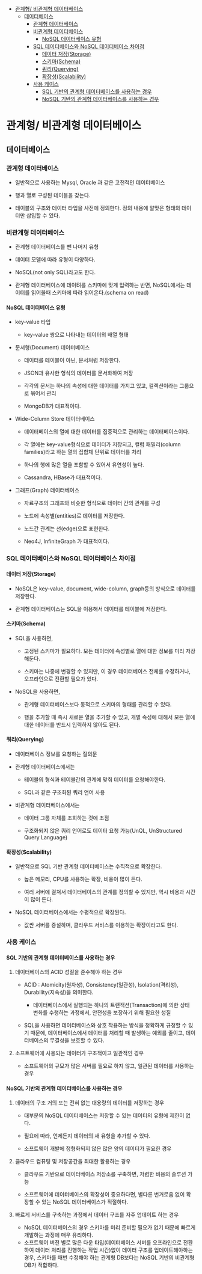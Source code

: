 - [관계형/ 비관계형 데이터베이스](#관계형-비관계형-데이터베이스)
  - [데이터베이스](#데이터베이스)
    - [관계형 데이터베이스](#관계형-데이터베이스)
    - [비관계형 데이터베이스](#비관계형-데이터베이스)
      - [NoSQL 데이터베이스 유형](#nosql-데이터베이스-유형)
    - [SQL 데이터베이스와 NoSQL 데이터베이스 차이점](#sql-데이터베이스와-nosql-데이터베이스-차이점)
      - [데이터 저장(Storage)](#데이터-저장storage)
      - [스키마(Schema)](#스키마schema)
      - [쿼리(Querying)](#쿼리querying)
      - [확장성(Scalability)](#확장성scalability)
    - [사용 케이스](#사용-케이스)
      - [SQL 기반의 관계형 데이터베이스를 사용하는 경우](#sql-기반의-관계형-데이터베이스를-사용하는-경우)
      - [NoSQL 기반의 관계형 데이터베이스를 사용하는 경우](#nosql-기반의-관계형-데이터베이스를-사용하는-경우)
# 관계형/ 비관계형 데이터베이스

## 데이터베이스

### 관계형 데이터베이스

- 일반적으로 사용하는 Mysql, Oracle 과 같은 고전적인 데이터베이스

- 행과 열로 구성된 테이블을 갖는다.

- 테이블의 구조와 데이터 타입을 사전에 정의한다. 정의 내용에 알맞은 형태의 데이터만 삽입할 수 있다.

### 비관계형 데이터베이스

- 관계형 데이터베이스를 뺀 나머지 유형

- 데이터 모델에 따라 유형이 다양하다.

- NoSQL(not only SQL)라고도 한다.

- 관계형 데이터베이스에 데이텨를 스키마에 맞게 입력하는 반면, NoSQL에서는 데이터를 읽어올때 스키마에 따라 읽어온다.(schema on read)

#### NoSQL 데이터베이스 유형

- key-value 타입 
  
  - key-value 쌍으로 나타내는 데이터의 배열 형태

- 문서형(Document) 데이터베이스
  
  - 데이터를 테이블이 아닌, 문서처럼 저장한다.
  
  - JSON과 유사한 형식의 데이터를 문서화하여 저장
  
  - 각각의 문서는 하나의 속성에 대한 데이터를 가지고 있고, 컬렉션이라는 그룹으로 묶어서 관리
  
  - MongoDB가 대표적이다.

- Wide-Column Store 데이터베이스
  
  - 데이터베이스의 열에 대한 데이터를 집중적으로 관리하는 데이터베이스이다.
  
  - 각 열에는 key-value형식으로 데이터가 저장되고, 컬럼 패밀리(column families)라고 하는 열의 집합체 단위로 데이터를 처리
  
  - 하나의 행에 많은 열을 포함할 수 있어서 유연성이 높다.
  
  - Cassandra, HBase가 대표적이다.

- 그래프(Graph) 데이터베이스
  
  - 자료구조의 그래프와 비슷한 형식으로 데이터 간의 관계를 구성
  
  - 노드에 속성별(entities)로 데이터를 저장한다.
  
  - 노드간 관계는 선(edge)으로 표현한다.
  
  - Neo4J, InfiniteGraph 가 대표적이다.

### SQL 데이터베이스와 NoSQL 데이터베이스 차이점

#### 데이터 저장(Storage)

- NoSQL은 key-value, document, wide-column, graph등의 방식으로 데이터를 저장한다.

- 관계형 데이터베이스는 SQL을 이용해서 데이터를 테이블에 저장한다.

#### 스키마(Schema)

- SQL을 사용하면, 
  
  - 고정된 스키마가 필요하다. 모든 데이터에 속성별로 열에 대한 정보를 미리 저장해둔다.
  
  - 스키마는 나중에 변경할 수 있지만, 이 경우 데이터베이스 전체를 수정하거나, 오프라인으로 전환할 필요가 있다.

- NoSQL을 사용하면,
  
  - 관계형 데이터베이스보다 동적으로 스키마의 형태를 관리할 수 있다.
  
  - 행을 추가할 때 즉시 새로운 열을 추가할 수 있고, 개별 속성에 대해서 모든 열에 대한 데이터를 반드시 입력하지 않아도 된다.

#### 쿼리(Querying)

- 데이터베이스 정보를 요청하는 질의문

- 관계형 데이터베이스에서는
  
  - 테이블의 형식과 테이블간의 관계에 맞춰 데이터를 요청해야한다.
  
  - SQL과 같은 구조화된 쿼리 언어 사용

- 비관계형 데이터베이스에서는
  
  - 데이터 그룹 자체를 조회하는 것에 초점
  
  - 구조화되지 않은 쿼리 언어로도 데이터 요청 가능(UnQL, UnStructured Query Language)

#### 확장성(Scalability)

- 일반적으로 SQL 기반 관계형 데이터베이스는 수직적으로 확장한다.
  
  - 높은 메모리, CPU를 사용하는 확장, 비용이 많이 든다.
  
  - 여러 서버에 걸쳐서 데이터베이스의 관계를 정의할 수 있지만, 역시 비용과 시간이 많이 든다.

- NoSQL 데이터베이스에서는 수평적으로 확장된다.
  
  - 값싼 서버를 증설하며, 클라우드 서비스를 이용하는 확장이라고도 한다.

### 사용 케이스

#### SQL 기반의 관계형 데이터베이스를 사용하는 경우

1. 데이터베이스의 ACID 성질을 준수해야 하는 경우
   
   - ACID : Atomicity(원자성), Consistency(일관성), Isolation(격리성), Durability(지속성)을 의미한다.
     
     - 데이터베이스에서 실행되는 하나의 트랜잭션(Transaction)에 의한 상태 변화를 수행하는 과정에서, 안전성을 보장하기 위해 필요한 성질
   
   - SQL을 사용하면 데이터베이스와 상호 작용하는 방식을 정확하게 규정할 수 있기 때문에, 데이터베이스에서 데이터를 처리할 때 발생하는 예외를 줄이고, 데이터베이스의 무결성을 보호할 수 있다.

2. 소프트웨어에 사용되는 데이터가 구조적이고 일관적인 경우
   
   - 소프트웨어의 규모가 많은 서버를 필요로 하지 않고, 일관된 데이터를 사용하는 경우

#### NoSQL 기반의 관계형 데이터베이스를 사용하는 경우

1. 데이터의 구조 거의 또는 전혀 없는 대용량의 데이터를 저장하는 경우
   
   - 대부분의 NoSQL 데이터베이스는 저장할 수 있는 데이터의 유형에 제한이 없다.
   
   - 필요에 따라, 언제든지 데이터의 새 유형을 추가할 수 있다.
   
   - 소프트웨어 개발에 정형화되지 않은 많은 양의 데이터가 필요한 경우

2. 클라우드 컴퓨팅 및 저장공간을 최대한 활용하는 경우
   
   - 클라우드 기반으로 데이터베이스 저장소를 구축하면, 저렴한 비용의 솔루션 가능
   
   - 소프트웨어에 데이터베이스의 확장성이 중요하다면, 별다른 번거로움 없이 확장할 수 있는 NoSQL 데이터베이스가 적절하다.

3. 빠르게 서비스를 구축하는 과정에서 데이터 구조를 자주 업데이트 하는 경우
   
   - NoSQL 데이터베이스의 경우 스키마를 미리 준비할 필요가 없기 때문에 빠르게 개발하는 과정에 매우 유리하다.
   - 소프트웨어 버전 별로 많은 다운 타입(데이터베이스 서버를 오프라인으로 전환하여 데이터 처리를 진행하는 작업 시간)없이 데이터 구조를 업데이트해야하는 경우, 스키마를 매번 수정해야 하는 관계형 DB보다는 NoSQL 기반의 비관계형 DB가 적합하다.
